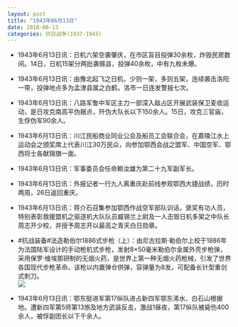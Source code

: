 ```yaml
---
layout: post
title: "1943年06月13日"
date: 2018-06-13
categories: 抗日战争(1937-1945)
---
```


<meta name="referrer" content="no-referrer" />

- 1943年6月13日讯：日机六架空袭肇庆，在市区盲目投弹30余枚，炸毁民房数间。14日，日机15架分两批袭赣县，投弹40余枚，中有九枚未爆。 

- 1943年6月13日讯：由豫北起飞之日机，少则一架，多则五架，连续袭击洛阳一带，投弹地点多为孟津县属之白鹤，洛市一日连发警报七次。 

- 1943年6月13日讯：八路军鲁中军区主力一部深入敌占区开展武装保卫麦收运动，是日攻克南高平伪据点，歼伪大队长以下150余人。15日，攻克三官庙，生俘伪军90余人。 

- 1943年6月13日讯：川江民船商业同业公会及船员工会联合会，在嘉陵江水上运动会之颁奖席上代表川江30万民众，向参加鄂西会战之盟军、中国空军、鄂西将士各献锦旗一面。 

- 1943年6月13日讯：军事委员会任命赖汝雄为第二十九军副军长。 

- 1943年6月13日讯：外报记者一行九人离重庆赴前线参观鄂西大捷战绩，历时两周，26日返回重庆。 

- 1943年6月13日讯：蒋介石召集参加鄂西作战空军部队训话，褒奖有功人员，特别表彰救援盟机之驱逐机大队队员臧锡兰上尉及一人击毁日机多架之中队长周志开少校，并授予周志开以最高之青天白日勋章。 

- #抗战装备#法造勒伯尔1886式步枪（上）：由尼古拉斯·勒伯尔上校于1886年为法国陆军设计的手动枪机式步枪，发射8×50毫米勒伯尔金属外壳步枪弹，采用保罗·维埃那研制的无烟火药，是世界上第一种无烟火药枪械，引发了世界各国现代步枪革命。该枪以内置弹仓供弹，容弹量为8发，可配备长针型重剑式刺刀。 <br/><img src="https://wx1.sinaimg.cn/large/aca367d8ly1fs9bljv54xj20x00oyjzh.jpg" />

- 1943年6月13日讯：鄂东挺进军第17纵队进占新四军鄂东浠水、白石山根据地。遭新四军第5师第13旅及地方武装反击，激战1昼夜，第17纵队被毙伤400余人，被俘副团长以下千余人。 

